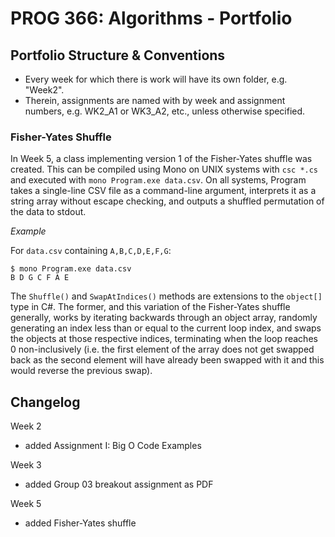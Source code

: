 # PROG 366: Algorithms - Portfolio
## Portfolio Structure & Conventions
- Every week for which there is work will have its own folder, e.g. "Week2".
- Therein, assignments are named with by week and assignment numbers, e.g. WK2_A1 or WK3_A2, etc., unless otherwise specified.

### Fisher-Yates Shuffle
In Week 5, a class implementing version 1 of the Fisher-Yates shuffle was created. This can be compiled using Mono on UNIX systems with `csc *.cs` and executed with `mono Program.exe data.csv`. On all systems, Program takes a single-line CSV file as a command-line argument, interprets it as a string array without escape checking, and outputs a shuffled permutation of the data to stdout.

*Example*

For `data.csv` containing `A,B,C,D,E,F,G`:

```console
$ mono Program.exe data.csv
B D G C F A E
```

The `Shuffle()` and `SwapAtIndices()` methods are extensions to the `object[]` type in C#. The former, and this variation of the Fisher-Yates shuffle generally, works by iterating backwards through an object array, randomly generating an index less than or equal to the current loop index, and swaps the objects at those respective indices, terminating when the loop reaches 0 non-inclusively (i.e. the first element of the array does not get swapped back as the second element will have already been swapped with it and this would reverse the previous swap).

## Changelog
Week 2
- added Assignment I: Big O Code Examples

Week 3
- added Group 03 breakout assignment as PDF

Week 5
- added Fisher-Yates shuffle
